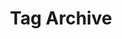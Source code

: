 ---
title: 'Tag Archive'
layout: 'layouts/tags.html'
pagination:
  data: collections
  size: 1
  alias: tag
  filter: ['all', 'nav', 'pages', 'characters', 'rss']
permalink: '/tag/{{ tag | slug }}/'
---